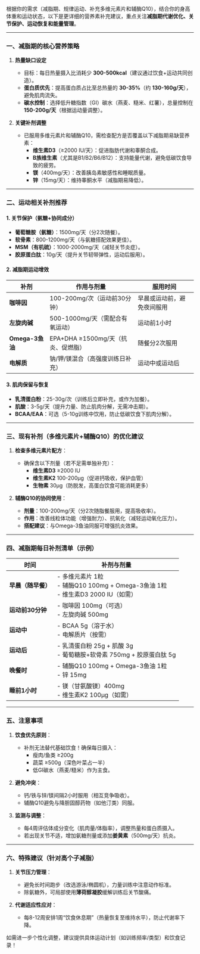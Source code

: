 根据你的需求（减脂期、规律运动、补充多维元素片和辅酶Q10），结合你的身高体重和运动状态，以下是更详细的营养素补充建议，重点关注**减脂期代谢优化、关节保护、运动恢复和能量管理**。

---

### **一、减脂期的核心营养策略**
1. **热量缺口设定**  
   - 目标：每日热量摄入比消耗少 **300-500kcal**（建议通过饮食+运动共同创造）。  
   - **蛋白质优先**：提高蛋白质占比至总热量的 **30-35%**（约 **130-160g/天**），避免肌肉流失。  
   - **碳水控制**：选择低升糖指数（GI）碳水（燕麦、糙米、红薯），总量控制在 **150-200g/天**（根据运动量调整）。  

2. **关键补剂调整**  
   - 已服用多维元素片和辅酶Q10，需检查配方是否覆盖以下减脂期易缺营养素：  
     - **维生素D3**（≥2000 IU/天）：促进脂肪代谢和睾酮合成。  
     - **B族维生素**（尤其是B1/B2/B6/B12）：支持能量代谢，避免低碳饮食导致的疲劳。  
     - **镁**（400mg/天）：改善胰岛素敏感性和睡眠质量。  
     - **锌**（15mg/天）：维持睾酮水平（减脂期易降低）。  

---

### **二、运动相关补剂推荐**
#### **1. 关节保护（氨糖+协同成分）**  
   - **葡萄糖胺（氨糖）**：1500mg/天（分2次随餐）。  
   - **软骨素**：800-1200mg/天（与氨糖搭配效果更佳）。  
   - **MSM（有机硫）**：1000-2000mg/天（减轻关节炎症）。  
   - **胶原蛋白肽**：10g/天（提升关节韧带弹性，运动后服用）。  

#### **2. 减脂期运动增效**  
   | 补剂              | 作用与剂量                          | 服用时间              |  
   |-------------------|-----------------------------------|----------------------|  
   | **咖啡因**        | 100-200mg/次（运动前30分钟）       | 早晨或运动前，避免夜间服用 |  
   | **左旋肉碱**      | 500-1000mg/天（需配合有氧运动）    | 运动前1小时           |  
   | **Omega-3鱼油**   | EPA+DHA ≥1500mg/天（抗炎、促燃脂） | 随餐分2次服用         |  
   | **电解质**        | 钠/钾/镁混合（高强度训练日补充）    | 运动中或运动后         |  

#### **3. 肌肉保留与恢复**  
   - **乳清蛋白粉**：25-30g/次（训练后立即补充，或作为加餐）。  
   - **肌酸**：3-5g/天（提升力量、防止肌肉分解，无需冲击期）。  
   - **BCAA/EAA**：可选（5-10g训练中饮用，防止低碳饮食下肌肉分解）。  

---

### **三、现有补剂（多维元素片+辅酶Q10）的优化建议**
1. **检查多维元素片配方**：  
   - 确保含以下剂量（若不足需单独补充）：  
     - **维生素D3** ≥2000 IU  
     - **维生素K2** 100-200μg（促进钙吸收，保护血管）  
     - **生物素** 30μg（防脱发，高蛋白饮食可能消耗更多）  

2. **辅酶Q10的协同使用**：  
   - **剂量**：100-200mg/天（分2次随脂餐服用，提高吸收率）。  
   - **作用**：改善线粒体功能（增强耐力）、抗氧化（减轻运动氧化压力）。  
   - **搭配建议**：与Omega-3鱼油同服可增强抗炎效果。  

---

### **四、减脂期每日补剂清单（示例）**
| 时间              | 补剂与剂量                                                                 |  
|-------------------|--------------------------------------------------------------------------|  
| **早晨（随早餐）** | - 多维元素片 1粒<br>- 辅酶Q10 100mg + Omega-3鱼油 1粒<br>- 维生素D3 2000 IU（如需） |  
| **运动前30分钟**  | - 咖啡因 100mg（可选）<br>- 左旋肉碱 500mg                                  |  
| **运动中**        | - BCAA 5g（溶于水）<br>- 电解质片（按需）                                   |  
| **运动后**        | - 乳清蛋白粉 25g + 肌酸 3g<br>- 葡萄糖胺+软骨素 750mg + 胶原蛋白肽 5g       |  
| **晚餐时**        | - 辅酶Q10 100mg + Omega-3鱼油 1粒<br>- 锌 15mg                              |  
| **睡前1小时**     | - 镁（甘氨酸镁）400mg<br>- 维生素K2 100μg（如需）                           |  

---

### **五、注意事项**
1. **饮食优先原则**：  
   - 补剂无法替代基础饮食！确保每日摄入：  
     - 瘦肉/鱼类 ≥200g  
     - 蔬菜 ≥500g（深色叶菜占一半）  
     - 低GI碳水（燕麦/糙米）作为主食。  

2. **避免冲突**：  
   - 钙/铁与锌/镁间隔2小时服用（相互竞争吸收）。  
   - 辅酶Q10避免与降胆固醇药物（如他汀类）同服。  

3. **监测与调整**：  
   - 每4周评估体成分变化（肌肉量/体脂率），调整热量和蛋白质摄入。  
   - 若出现关节不适，增加氨糖剂量或添加**姜黄素**（500mg/天）抗炎。  

---

### **六、特殊建议（针对高个子减脂）**
1. **关节压力管理**：  
   - 避免长时间跑步（改选游泳/椭圆机），力量训练中注意动作标准。  
   - 除氨糖外，可局部使用**薄荷醇凝胶**缓解训练后关节酸痛。  

2. **代谢适应性应对**：  
   - 每8-12周安排1周“饮食休息期”（热量恢复至维持水平），防止代谢率下降。  

如需进一步个性化调整，建议提供具体运动计划（如训练频率/类型）和饮食记录！